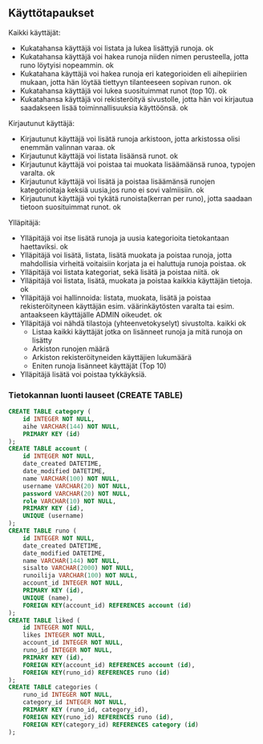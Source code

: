 ## Käyttötapaukset

Kaikki käyttäjät:

- Kukatahansa käyttäjä voi  listata ja lukea lisättyjä runoja. ok
- Kukatahansa käyttäjä voi hakea runoja niiden nimen perusteella, jotta runo löytyisi nopeammin. ok
- Kukatahana käyttäjä voi hakea runoja eri kategorioiden eli aihepiirien mukaan, jotta hän löytää tiettyyn tilanteeseen sopivan runon. ok
- Kukatahansa käyttäjä voi lukea suosituimmat runot (top 10). ok
- Kukatahansa käyttäjä voi rekisteröityä sivustolle, jotta hän voi kirjautua saadakseen lisää toiminnallisuuksia käyttöönsä. ok

Kirjautunut käyttäjä:

- Kirjautunut käyttäjä voi lisätä runoja arkistoon, jotta arkistossa olisi enemmän valinnan varaa. ok
- Kirjautunut käyttäjä voi listata lisäänsä runot. ok
- Kirjautunut käyttäjä voi poistaa tai muokata lisäämäänsä runoa, typojen varalta. ok
- Kirjautunut käyttäjä voi lisätä ja poistaa lisäämänsä runojen kategorioitaja keksiä uusia,jos runo ei sovi valmiisiin. ok
- Kirjautunut käyttäjä voi tykätä runoista(kerran per runo), jotta saadaan tietoon suosituimmat runot. ok


Ylläpitäjä:

- Ylläpitäjä voi itse lisätä runoja ja uusia kategorioita tietokantaan haettaviksi. ok
- Ylläpitäjä voi lisätä, listata, lisätä muokata ja poistaa runoja, jotta mahdollisia virheitä voitaisiin korjata ja ei haluttuja runoja poistaa. ok
- Ylläpitäjä voi listata kategoriat, sekä lisätä ja poistaa niitä. ok
- Ylläpitäjä voi listata, lisätä, muokata ja poistaa kaikkia käyttäjän tietoja. ok
- Ylläpitäjä voi hallinnoida: listata, muokata, lisätä ja poistaa rekisteröityneen käyttäjän esim. väärinkäytösten varalta tai esim. antaakseen käyttäjälle ADMIN oikeudet. ok
- Ylläpitäjä voi nähdä tilastoja (yhteenvetokyselyt) sivustolta. kaikki ok
	- Listaa kaikki käyttäjät jotka on lisänneet runoja ja mitä runoja on lisätty
	- Arkiston runojen määrä 
	- Arkiston rekisteröityneiden käyttäjien lukumäärä
	- Eniten runoja lisänneet käyttäjät (Top 10) 
- Ylläpitäjä lisätä voi poistaa tykkäyksiä.

### Tietokannan luonti lauseet (CREATE TABLE)

```sql
CREATE TABLE category (
	id INTEGER NOT NULL, 
	aihe VARCHAR(144) NOT NULL, 
	PRIMARY KEY (id)
);
CREATE TABLE account (
	id INTEGER NOT NULL, 
	date_created DATETIME, 
	date_modified DATETIME, 
	name VARCHAR(100) NOT NULL, 
	username VARCHAR(20) NOT NULL, 
	password VARCHAR(20) NOT NULL, 
	role VARCHAR(10) NOT NULL, 
	PRIMARY KEY (id), 
	UNIQUE (username)
);
CREATE TABLE runo (
	id INTEGER NOT NULL, 
	date_created DATETIME, 
	date_modified DATETIME, 
	name VARCHAR(144) NOT NULL, 
	sisalto VARCHAR(2000) NOT NULL, 
	runoilija VARCHAR(100) NOT NULL, 
	account_id INTEGER NOT NULL, 
	PRIMARY KEY (id), 
	UNIQUE (name), 
	FOREIGN KEY(account_id) REFERENCES account (id)
);
CREATE TABLE liked (
	id INTEGER NOT NULL, 
	likes INTEGER NOT NULL, 
	account_id INTEGER NOT NULL, 
	runo_id INTEGER NOT NULL, 
	PRIMARY KEY (id), 
	FOREIGN KEY(account_id) REFERENCES account (id), 
	FOREIGN KEY(runo_id) REFERENCES runo (id)
);
CREATE TABLE categories (
	runo_id INTEGER NOT NULL, 
	category_id INTEGER NOT NULL, 
	PRIMARY KEY (runo_id, category_id), 
	FOREIGN KEY(runo_id) REFERENCES runo (id), 
	FOREIGN KEY(category_id) REFERENCES category (id)
);

```

